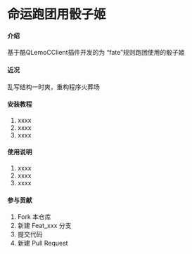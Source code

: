 # 命运跑团用骰子姬

#### 介绍
基于酷QLemoCClient插件开发的为 “fate”规则跑团使用的骰子姬

#### 近况

乱写结构一时爽，重构程序火葬场


#### 安装教程

1. xxxx
2. xxxx
3. xxxx

#### 使用说明

1. xxxx
2. xxxx
3. xxxx

#### 参与贡献

1. Fork 本仓库
2. 新建 Feat_xxx 分支
3. 提交代码
4. 新建 Pull Request
